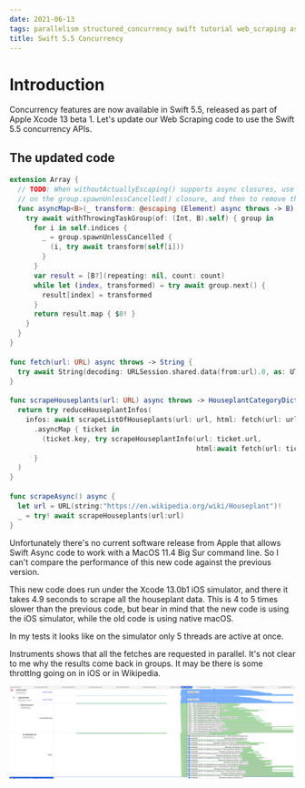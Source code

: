 ```yaml
---
date: 2021-06-13
tags: parallelism structured_concurrency swift tutorial web_scraping async await ixcode_13 
title: Swift 5.5 Concurrency
---
```


# Introduction

Concurrency features are now available in Swift 5.5, released as part of Apple Xcode 13 beta 1.
Let's update our Web Scraping code to use the Swift 5.5 concurrency APIs.

<!--more-->
## The updated code

```swift
extension Array {
  // TODO: When withoutActuallyEscaping() supports async closures, use withoutActuallyEscaping
  // on the group.spawnUnlessCancelled() closure, and then to remove the unnecessary @escaping decoration.
  func asyncMap<B>(_ transform: @escaping (Element) async throws -> B) async throws -> [B] {
    try await withThrowingTaskGroup(of: (Int, B).self) { group in
      for i in self.indices {
        _ = group.spawnUnlessCancelled {
          (i, try await transform(self[i]))
        }
      }
      var result = [B?](repeating: nil, count: count)
      while let (index, transformed) = try await group.next() {
        result[index] = transformed
      }
      return result.map { $0! }
    }
  }
}

func fetch(url: URL) async throws -> String {
  try await String(decoding: URLSession.shared.data(from:url).0, as: UTF8.self)
}

func scrapeHouseplants(url: URL) async throws -> HouseplantCategoryDictionary {
  return try reduceHouseplantInfos(
    infos: await scrapeListOfHouseplants(url: url, html: fetch(url: url))
      .asyncMap { ticket in
        (ticket.key, try scrapeHouseplantInfo(url: ticket.url,
                                              html:await fetch(url: ticket.url)))
      }
  )
}

func scrapeAsync() async {
  let url = URL(string:"https://en.wikipedia.org/wiki/Houseplant")!
  _ = try! await scrapeHouseplants(url:url)
}
```

Unfortunately there's no current software release from Apple that allows Swift Async code to work
with a MacOS 11.4 Big Sur command line. So I can't compare the performance of this new code against
the previous version.

This new code does run under the Xcode 13.0b1 iOS simulator, and there it takes 4.9 seconds to
scrape all the houseplant data. This is 4 to 5 times slower than the previous code, but bear in
mind that the new code is using the iOS simulator, while the old code is using native macOS.

In my tests it looks like on the simulator only 5 threads are active at once.

Instruments shows that all the fetches are requested in parallel. It's not clear to me why the
results come back in groups. It may be there is some throttlng going on in iOS or in Wikipedia.

![Instruments Networking trace showing 57 fetches being done in parallel.](assets/posts/2021-06-13-Swift_5.5_concurrency-Instruments.png)
